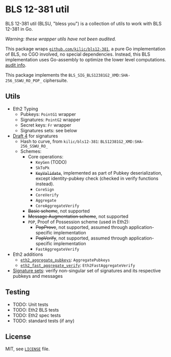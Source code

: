 # BLS 12-381 util

BLS 12-381 util (BLSU, "bless you") is a collection of utils to work with BLS 12-381 in Go.

*Warning: these wrapper utils have not been audited.*

This package wraps [`github.com/kilic/bls12-381`](https://github.com/kilic/bls12-381), 
a pure Go implementation of BLS, no CGO involved, no special dependencies.
Instead, this BLS implementation uses Go-assembly to optimize the lower level computations.
[audit info](https://github.com/kilic/bls12-381/issues/19).

This package implements the `BLS_SIG_BLS12381G2_XMD:SHA-256_SSWU_RO_POP_` ciphersuite.

## Utils

- Eth2 Typing
  - Pubkeys: `PointG1` wrapper
  - Signatures: `PointG2` wrapper
  - Secret keys: `Fr` wrapper
  - Signatures sets: see below
- [Draft 4](https://datatracker.ietf.org/doc/html/draft-irtf-cfrg-bls-signature-04) for signatures
  - Hash to curve, from `kilic/bls12-381`: `BLS12381G2_XMD:SHA-256_SSWU_RO_`
  - Schemes:
    - Core operations:
      - `KeyGen` (TODO)
      - `SkToPk`
      - ~~`KeyValidate`~~, implemented as part of Pubkey deserialization,
        except identity-pubkey check (checked in verify functions instead).
      - `CoreSign`
      - `CoreVerify`
      - `Aggregate`
      - `CoreAggregateVerify`
    - ~~Basic scheme~~, not supported
    - ~~Message Augmentation scheme~~, not supported
    - `POP`, Proof of Possession scheme (used in Eth2):
      - ~~PopProve~~, not supported, assumed through application-specific implementation
      - ~~PopVerify~~, not supported, assumed through application-specific implementation
      - `FastAggregateVerify`
- Eth2 additions
  - [`eth2_aggregate_pubkeys`](https://github.com/ethereum/eth2.0-specs/blob/dev/specs/altair/bls.md#eth2_aggregate_pubkeys): `AggregatePubkeys`
  - [`eth2_fast_aggregate_verify`](https://github.com/ethereum/eth2.0-specs/blob/dev/specs/altair/bls.md#eth2_fast_aggregate_verify): `Eth2FastAggregateVerify`
- [Signature sets](https://ethresear.ch/t/fast-verification-of-multiple-bls-signatures/5407): verify non-singular set of signatures and its respective pubkeys and messages

## Testing

- TODO: Unit tests
- TODO: Eth2 BLS tests
- TODO: Eth2 spec tests
- TODO: standard tests (if any)

## License

MIT, see [`LICENSE`](./LICENSE) file.
